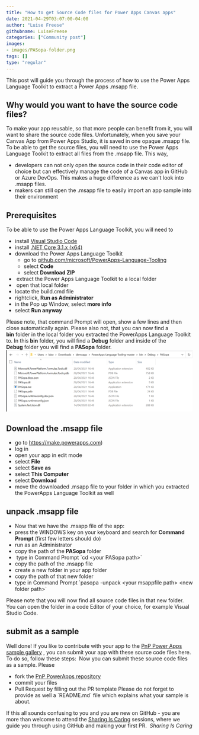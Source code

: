 ```yaml
---
title: "How to get Source Code files for Power Apps Canvas apps"
date: 2021-04-29T03:07:00-04:00
author: "Luise Freese"
githubname: LuiseFreese
categories: ["Community post"]
images:
- images/PASopa-folder.png
tags: []
type: "regular"
---
```


This post will guide you through the process of how to use the Power
Apps Language Toolkit to extract a Power Apps .msapp file. 

## Why would you want to have the source code files?  

To make your app reusable, so that more people can benefit from it, you
will want to share the source code files. Unfortunately, when you save
your Canvas App from Power Apps Studio, it is saved in one opaque .msapp
file. To be able to get the source files, you will need to use the Power
Apps Language Toolkit to extract all files from the .msapp file. This
way,

-   developers can not only open the source code in their code editor of
    choice but can effectively manage the code of a Canvas app in GitHub
    or Azure DevOps. This makes a huge difference as we can't look into
    .msapp files.
-   makers can still open the .msapp file to easily import an app sample
    into their environment

## Prerequisites 

To be able to use the Power Apps Language Toolkit, you will need to

-   install [Visual Studio Code](https://code.visualstudio.com) 
-   install [.NET Core 3.1.x
    (x64)](https://dotnet.microsoft.com/download/dotnet-core/3.1) 
-   download the Power Apps Language Toolkit
    -   go to
        [github.com/microsoft/PowerApps-Language-Tooling](https://github.com/microsoft/PowerApps-Language-Tooling) 
    -   select **Code**
    -   select **Download ZIP**
-    extract the Power Apps Language Toolkit to a local folder
-    open that local folder
-   locate the build.cmd file
-   rightclick, **Run as Administrator**
-   in the Pop up Window, select **more info**
-   select **Run anyway**

Please note, that command Prompt will open, show a few lines and then
close automatically again.
Please also not, that you can now find a **bin** folder in the local
folder you extracted the PowerApps Language Toolkit to. In this
**bin** folder, you will find a **Debug** folder and inside of the
**Debug** folder you will find a **PASopa** folder.
![PASopa-folder.png](images/PASopa-folder.png)

## **Download the .msapp file** 

-   go to <https://make.powerapps.com>)
-   log in
-   open your app in edit mode
-   select **File**
-   select **Save as**
-   select **This Computer**
-   select **Download**
-   move the downloaded .msapp file to your folder in which you
    extracted the PowerApps Language Toolkit as well

## unpack .msapp file 

-   Now that we have the .msapp file of the app:
-   press the WINDOWS key on your keyboard and search for **Command
    Prompt** (first few letters should do)
-   run as an Administrator
-   copy the path of the **PASopa** folder
-    type in Command Prompt \`cd \<your PASopa path>\`
-   copy the path of the .msapp file
-   create a new folder in your app folder
-   copy the path of that new folder
-   type in Command Prompt \`pasopa -unpack \<your msappfile path> \<new
    folder path>\`

Please note that you will now find all source code files in that new
folder. You can open the folder in a code Editor of your choice, for
example Visual Studio Code.

## submit as a sample 

Well done! If you like to contribute with your app to the [PnP Power
Apps sample gallery](https://pnp.github.io/powerplatform-samples/) , you
can submit your app with these source code files here. To do so, follow
these steps: 
Now you can submit these source code files as a sample. Please

-   fork the [PnP PowerApps
    repository](https://github.com/pnp/powerapps-samples) 
-   commit your files
-   Pull Request by filling out the PR template
Please do not forget to provide as well a \`README.md\` file which
explains what your sample is about.

If this all sounds confusing to you and you are new on GitHub - you are
more than welcome to attend the [Sharing Is
Caring](https://pnp.github.io/sharing-is-caring) sessions, where we
guide you through using GitHub and making your first PR. 
*Sharing Is Caring*
